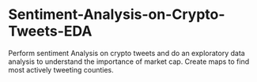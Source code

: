 # Sentiment-Analysis-on-Crypto-Tweets-EDA
Perform sentiment Analysis on crypto tweets and do an exploratory data analysis to understand the importance of market cap. Create maps to find most actively tweeting counties.
